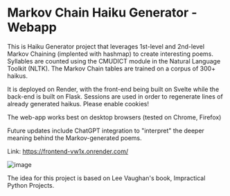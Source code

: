 # Markov Chain Haiku Generator - Webapp
This is Haiku Generator project that leverages 1st-level and 2nd-level Markov Chaining (implented with hashmap) to create interesting poems.
Syllables are counted using the CMUDICT module in the Natural Language Toolkit (NLTK). The Markov Chain tables are trained on a corpus of 300+ haikus.


It is deployed on Render, with the front-end being built on Svelte while the back-end is built on Flask. 
Sessions are used in order to regenerate lines of already generated haikus. Please enable cookies! 

The web-app works best on desktop browsers (tested on Chrome, Firefox)

Future updates include ChatGPT integration to "interpret" the deeper meaning behind the Markov-generated poems.

Link: https://frontend-vw1x.onrender.com/

![image](https://github.com/kevinluk1/HaikuGenerator/assets/71728686/0b4f4bf0-8935-409f-a5fa-01e5de8e307d)

The idea for this project is based on Lee Vaughan's book, Impractical Python Projects. 

